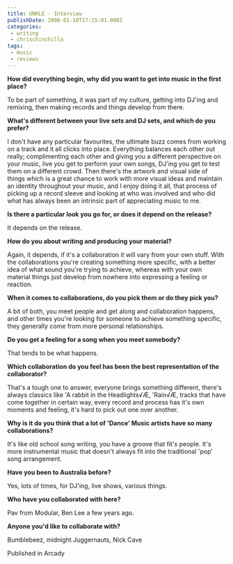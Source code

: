 ```yaml
---
title: UNKLE - Interview
publishDate: 2008-01-10T17:15:01.000Z
categories:
 - writing
 - chrischinchilla
tags:
 - music 
 - reviews
---
```


<b>How did everything begin, why did you want to get into music in the first place? </b>

To be part of something, it was part of my culture, getting into DJ'ing and remixing, then making records and things develop from there.

<b>What's different between your live sets and DJ sets, and which do you prefer? </b>

I don't have any particular favourites, the ultimate buzz comes from working on a track and it all clicks into place. Everything balances each other out really; complimenting each other and giving you a different perspective on your music, live you get to perform your own songs, DJ'ing you get to test them on a different crowd. Then there's the artwork and visual side of things which is a great chance to work with more visual ideas and maintain an identity throughout your music, and I enjoy doing it all, that process of picking up a record sleeve and looking at who was involved and who did what has always been an intrinsic part of appreciating music to me.

<b>Is there a particular look you go for, or does it depend on the release? </b>

It depends on the release.

<b>How do you about writing and producing your material? </b>

Again, it depends, if it's a collaboration it will vary from your own stuff. With the collaborations you're creating something more specific, with a better idea of what sound you're trying to achieve, whereas with your own material things just develop from nowhere into expressing a feeling or reaction.

<b>When it comes to collaborations, do you pick them or do they pick you? </b>

A bit of both, you meet people and get along and collaboration happens, and other times you're looking for someone to achieve something specific, they generally come from more personal relationships.

<b>Do you get a feeling for a song when you meet somebody? </b>

That tends to be what happens.

<b>Which collaboration do you feel has been the best representation of the collaborator? </b>

That's a tough one to answer, everyone brings something different, there's always classics like 'A rabbit in the Headlights√Æ, 'Rain√Æ, tracks that have come together in certain way, every record and process has it's own moments and feeling, it's hard to pick out one over another.

<b>Why is it do you think that a lot of 'Dance' Music artists have so many collaborations? </b>

It's like old school song writing, you have a groove that fit's people. It's more instrumental music that doesn't always fit into the traditional 'pop' song arrangement.

<b>Have you been to Australia before? </b>

Yes, lots of times, for DJ'ing, live shows, various things.

<b>Who have you collaborated with here? </b>

Pav from Modular, Ben Lee a few years ago.

<b>Anyone you'd like to collaborate with?</b>

Bumblebeez, midnight Juggernauts, Nick Cave

Published in Arcady
